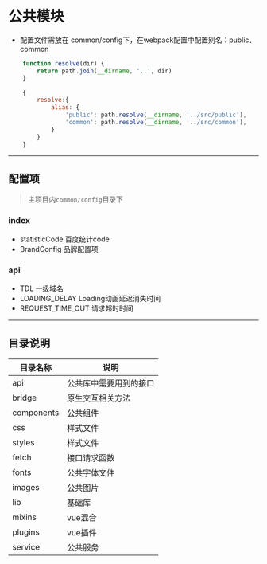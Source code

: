# 公共模块


* 配置文件需放在 common/config下，在webpack配置中配置别名：public、common
``` javascript
    function resolve(dir) {
        return path.join(__dirname, '..', dir)
    }

    {
        resolve:{
            alias: {
                'public': path.resolve(__dirname, '../src/public'),
                'common': path.resolve(__dirname, '../src/common'),
            }
        }
    }

```
---
## 配置项

>主项目内`common/config`目录下

### index
* statisticCode         百度统计code
* BrandConfig           品牌配置项

### api
* TDL                   一级域名
* LOADING_DELAY         Loading动画延迟消失时间
* REQUEST_TIME_OUT      请求超时时间

---
## 目录说明

目录名称|说明
-------|--
api|公共库中需要用到的接口
bridge|原生交互相关方法
components|公共组件
css|样式文件
styles|样式文件
fetch|接口请求函数
fonts|公共字体文件
images|公共图片
lib|基础库
mixins|vue混合
plugins|vue插件
service|公共服务
